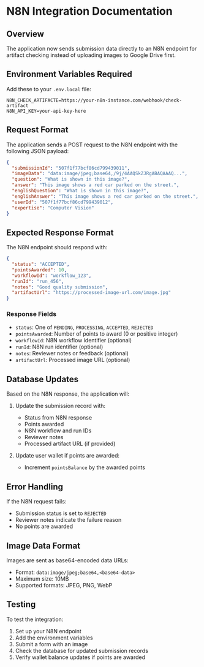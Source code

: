 # N8N Integration Documentation

## Overview

The application now sends submission data directly to an N8N endpoint for artifact checking instead of uploading images to Google Drive first.

## Environment Variables Required

Add these to your `.env.local` file:

```env
N8N_CHECK_ARTIFACTE=https://your-n8n-instance.com/webhook/check-artifact
N8N_API_KEY=your-api-key-here
```

## Request Format

The application sends a POST request to the N8N endpoint with the following JSON payload:

```json
{
  "submissionId": "507f1f77bcf86cd799439011",
  "imageData": "data:image/jpeg;base64,/9j/4AAQSkZJRgABAQAAAQ...",
  "question": "What is shown in this image?",
  "answer": "This image shows a red car parked on the street.",
  "englishQuestion": "What is shown in this image?",
  "englishAnswer": "This image shows a red car parked on the street.",
  "userId": "507f1f77bcf86cd799439012",
  "expertise": "Computer Vision"
}
```

## Expected Response Format

The N8N endpoint should respond with:

```json
{
  "status": "ACCEPTED",
  "pointsAwarded": 10,
  "workflowId": "workflow_123",
  "runId": "run_456",
  "notes": "Good quality submission",
  "artifactUrl": "https://processed-image-url.com/image.jpg"
}
```

### Response Fields

- `status`: One of `PENDING`, `PROCESSING`, `ACCEPTED`, `REJECTED`
- `pointsAwarded`: Number of points to award (0 or positive integer)
- `workflowId`: N8N workflow identifier (optional)
- `runId`: N8N run identifier (optional)
- `notes`: Reviewer notes or feedback (optional)
- `artifactUrl`: Processed image URL (optional)

## Database Updates

Based on the N8N response, the application will:

1. Update the submission record with:

   - Status from N8N response
   - Points awarded
   - N8N workflow and run IDs
   - Reviewer notes
   - Processed artifact URL (if provided)

2. Update user wallet if points are awarded:
   - Increment `pointsBalance` by the awarded points

## Error Handling

If the N8N request fails:

- Submission status is set to `REJECTED`
- Reviewer notes indicate the failure reason
- No points are awarded

## Image Data Format

Images are sent as base64-encoded data URLs:

- Format: `data:image/jpeg;base64,<base64-data>`
- Maximum size: 10MB
- Supported formats: JPEG, PNG, WebP

## Testing

To test the integration:

1. Set up your N8N endpoint
2. Add the environment variables
3. Submit a form with an image
4. Check the database for updated submission records
5. Verify wallet balance updates if points are awarded
